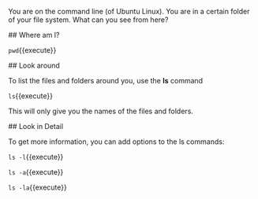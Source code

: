 You are on the command line (of Ubuntu Linux). You are in a certain folder of your file system.
What can you see from here?

## Where am I?

`pwd`{{execute}}

## Look around

To list the files and folders around you, use the
**ls** command

`ls`{{execute}}

This will only give you the names of the files and folders.

## Look in Detail

To get more information, you can add options to the ls commands:

`ls -l`{{execute}}

`ls -a`{{execute}}

`ls -la`{{execute}}
